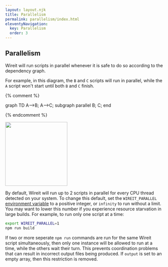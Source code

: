 ```yaml
---
layout: layout.njk
title: Parallelism
permalink: parallelism/index.html
eleventyNavigation:
  key: Parallelism
  order: 3
---
```


## Parallelism

Wireit will run scripts in parallel whenever it is safe to do so according to
the dependency graph.

For example, in this diagram, the `B` and `C` scripts will run in parallel,
while the `A` script won't start until both `B` and `C` finish.

{% comment %}

<!-- The diagram below was generated at https://mermaid.live/
     and manually edited to follow prefers-color-scheme. -->
<!-- prettier-ignore-start -->
graph TD
  A-->B;
  A-->C;
  subgraph parallel
    B;
    C;
  end
<!-- prettier-ignore-end -->

{% endcomment %}

<img src ="../images/parallel-diagram.svg" height="204" width="198">

By default, Wireit will run up to 2 scripts in parallel for every CPU thread
detected on your system. To change this default, set the `WIREIT_PARALLEL`
[environment variable](../reference/#environment-variables) to a positive integer, or
`infinity` to run without a limit. You may want to lower this number if you
experience resource starvation in large builds. For example, to run only one
script at a time:

```bash
export WIREIT_PARALLEL=1
npm run build
```

If two or more seperate `npm run` commands are run for the same Wireit script
simultaneously, then only one instance will be allowed to run at a time, while
the others wait their turn. This prevents coordination problems that can result
in incorrect output files being produced. If `output` is set to an empty array,
then this restriction is removed.
